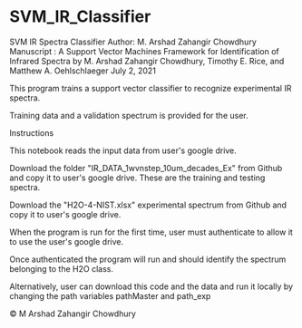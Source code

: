 # SVM_IR_Classifier

SVM IR Spectra Classifier
Author: M. Arshad Zahangir Chowdhury
Manuscript : A Support Vector Machines Framework for Identification of Infrared Spectra
 by M. Arshad Zahangir Chowdhury, Timothy E. Rice, and Matthew A. Oehlschlaeger
July 2, 2021 

This program trains a support vector classifier to recognize experimental IR spectra.

Training data and a validation spectrum is provided for the user.

Instructions 

This notebook reads the input data from user's google drive.


Download the folder "IR_DATA_1wvnstep_10um_decades_Ex" from Github and copy it to user's google drive. These are the training and testing spectra.


Download the "H2O-4-NIST.xlsx" experimental spectrum from Github and copy it to user's google drive.


When the program is run for the first time, user must authenticate to allow it to use the user's google drive.


Once authenticated the program will run and should identify the spectrum belonging to the H2O class.


Alternatively, user can download this code and the data and run it locally by changing the path variables pathMaster and path_exp

© M Arshad Zahangir Chowdhury
